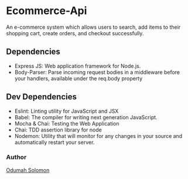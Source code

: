 # Ecommerce-Api

An e-commerce system which allows users to search, add items to their shopping cart, create orders, and checkout successfully.

## Dependencies

- Express JS: Web application framework for Node.js.
- Body-Parser: Parse incoming request bodies in a middleware before your handlers, available under the req.body property

## Dev Dependencies

- Eslint: Linting utility for JavaScript and JSX
- Babel: The compiler for writing next generation JavaScript.
- Mocha & Chai: Testing the Web Application
- Chai: TDD assertion library for node
- Nodemon: Utility that will monitor for any changes in your source and automatically restart your server.

### Author

[Odumah Solomon](https://twitter.com/slimsolz)

